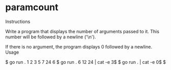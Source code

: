 # paramcount

Instructions

Write a program that displays the number of arguments passed to it. This number will be followed by a newline ('\n').

If there is no argument, the program displays 0 followed by a newline.
Usage

$ go run . 1 2 3 5 7 24
6
$ go run . 6 12 24 | cat -e
3$
$ go run . | cat -e
0$
$
